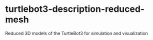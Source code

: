 # turtlebot3-description-reduced-mesh
Reduced 3D models of the TurtleBot3 for simulation and visualization
